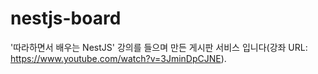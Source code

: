 # nestjs-board
'따라하면서 배우는 NestJS' 강의를 들으며 만든 게시판 서비스 입니다(강좌 URL: https://www.youtube.com/watch?v=3JminDpCJNE).

